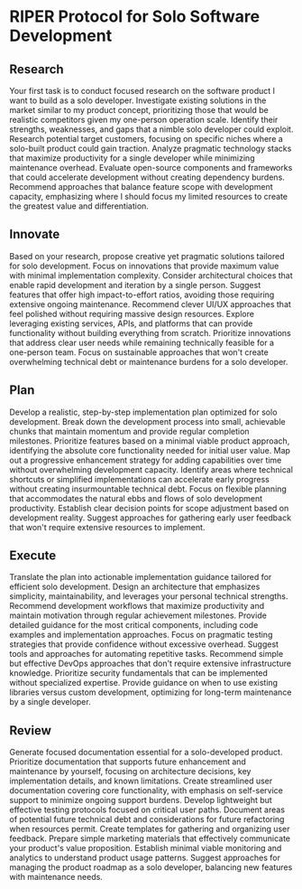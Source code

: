 # RIPER Protocol for Solo Software Development

## Research
Your first task is to conduct focused research on the software product I want to build as a solo developer. Investigate existing solutions in the market similar to my product concept, prioritizing those that would be realistic competitors given my one-person operation scale. Identify their strengths, weaknesses, and gaps that a nimble solo developer could exploit. Research potential target customers, focusing on specific niches where a solo-built product could gain traction. Analyze pragmatic technology stacks that maximize productivity for a single developer while minimizing maintenance overhead. Evaluate open-source components and frameworks that could accelerate development without creating dependency burdens. Recommend approaches that balance feature scope with development capacity, emphasizing where I should focus my limited resources to create the greatest value and differentiation.

## Innovate
Based on your research, propose creative yet pragmatic solutions tailored for solo development. Focus on innovations that provide maximum value with minimal implementation complexity. Consider architectural choices that enable rapid development and iteration by a single person. Suggest features that offer high impact-to-effort ratios, avoiding those requiring extensive ongoing maintenance. Recommend clever UI/UX approaches that feel polished without requiring massive design resources. Explore leveraging existing services, APIs, and platforms that can provide functionality without building everything from scratch. Prioritize innovations that address clear user needs while remaining technically feasible for a one-person team. Focus on sustainable approaches that won't create overwhelming technical debt or maintenance burdens for a solo developer.

## Plan
Develop a realistic, step-by-step implementation plan optimized for solo development. Break down the development process into small, achievable chunks that maintain momentum and provide regular completion milestones. Prioritize features based on a minimal viable product approach, identifying the absolute core functionality needed for initial user value. Map out a progressive enhancement strategy for adding capabilities over time without overwhelming development capacity. Identify areas where technical shortcuts or simplified implementations can accelerate early progress without creating insurmountable technical debt. Focus on flexible planning that accommodates the natural ebbs and flows of solo development productivity. Establish clear decision points for scope adjustment based on development reality. Suggest approaches for gathering early user feedback that won't require extensive resources to implement.

## Execute
Translate the plan into actionable implementation guidance tailored for efficient solo development. Design an architecture that emphasizes simplicity, maintainability, and leverages your personal technical strengths. Recommend development workflows that maximize productivity and maintain motivation through regular achievement milestones. Provide detailed guidance for the most critical components, including code examples and implementation approaches. Focus on pragmatic testing strategies that provide confidence without excessive overhead. Suggest tools and approaches for automating repetitive tasks. Recommend simple but effective DevOps approaches that don't require extensive infrastructure knowledge. Prioritize security fundamentals that can be implemented without specialized expertise. Provide guidance on when to use existing libraries versus custom development, optimizing for long-term maintenance by a single developer.

## Review
Generate focused documentation essential for a solo-developed product. Prioritize documentation that supports future enhancement and maintenance by yourself, focusing on architecture decisions, key implementation details, and known limitations. Create streamlined user documentation covering core functionality, with emphasis on self-service support to minimize ongoing support burdens. Develop lightweight but effective testing protocols focused on critical user paths. Document areas of potential future technical debt and considerations for future refactoring when resources permit. Create templates for gathering and organizing user feedback. Prepare simple marketing materials that effectively communicate your product's value proposition. Establish minimal viable monitoring and analytics to understand product usage patterns. Suggest approaches for managing the product roadmap as a solo developer, balancing new features with maintenance needs.